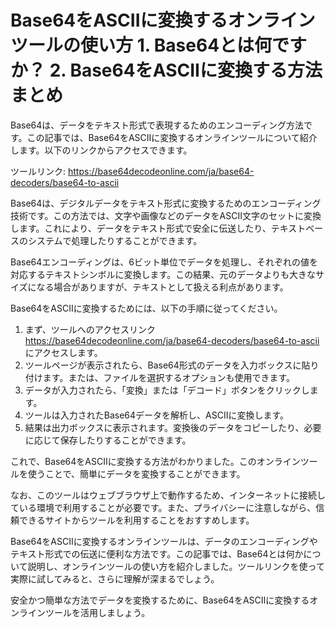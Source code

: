 Base64をASCIIに変換するオンラインツールの使い方 1. Base64とは何ですか？ 2. Base64をASCIIに変換する方法 まとめ
=========================================================================

Base64は、データをテキスト形式で表現するためのエンコーディング方法です。この記事では、Base64をASCIIに変換するオンラインツールについて紹介します。以下のリンクからアクセスできます。

ツールリンク: <https://base64decodeonline.com/ja/base64-decoders/base64-to-ascii>

Base64は、デジタルデータをテキスト形式に変換するためのエンコーディング技術です。この方法では、文字や画像などのデータをASCII文字のセットに変換します。これにより、データをテキスト形式で安全に伝送したり、テキストベースのシステムで処理したりすることができます。

Base64エンコーディングは、6ビット単位でデータを処理し、それぞれの値を対応するテキストシンボルに変換します。この結果、元のデータよりも大きなサイズになる場合がありますが、テキストとして扱える利点があります。

Base64をASCIIに変換するためには、以下の手順に従ってください。

1. まず、ツールへのアクセスリンク<https://base64decodeonline.com/ja/base64-decoders/base64-to-ascii>にアクセスします。
2. ツールページが表示されたら、Base64形式のデータを入力ボックスに貼り付けます。または、ファイルを選択するオプションも使用できます。
3. データが入力されたら、「変換」または「デコード」ボタンをクリックします。
4. ツールは入力されたBase64データを解析し、ASCIIに変換します。
5. 結果は出力ボックスに表示されます。変換後のデータをコピーしたり、必要に応じて保存したりすることができます。

これで、Base64をASCIIに変換する方法がわかりました。このオンラインツールを使うことで、簡単にデータを変換することができます。

なお、このツールはウェブブラウザ上で動作するため、インターネットに接続している環境で利用することが必要です。また、プライバシーに注意しながら、信頼できるサイトからツールを利用することをおすすめします。

Base64をASCIIに変換するオンラインツールは、データのエンコーディングやテキスト形式での伝送に便利な方法です。この記事では、Base64とは何かについて説明し、オンラインツールの使い方を紹介しました。ツールリンクを使って実際に試してみると、さらに理解が深まるでしょう。

安全かつ簡単な方法でデータを変換するために、Base64をASCIIに変換するオンラインツールを活用しましょう。